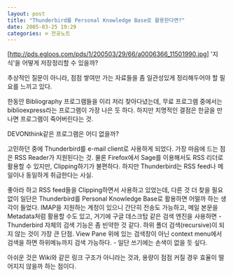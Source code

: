 ```yaml
---
layout: post
title: "Thunderbird를 Personal Knowledge Base로 활용한다면?"
date: 2005-03-25 19:29
categories: ⊙ 전공노트
---
```


[http://pds.egloos.com/pds/1/200503/29/66/a0006366_11501990.jpg]
'지식'을 어떻게 저장정리할 수 있을까? 

추상적인 질문이 아니라, 점점 쌓여만 가는 자료들을 좀 일관성있게 정리해두어야 할 필요를 느끼고 있다.

한동안 Bibliography 프로그램들을 이리 저리 찾아다녔는데, 무료 프로그램 중에서는 biblioexpress라는 프로그램이 가장 나은 듯 하다. 하지만 치명적인 결점은 한글을 만나면 프로그램이 죽어버린다는 것.

DEVONthink같은 프로그램은 어디 없을까?

고민하던 중에 Thunderbird를 e-mail client로 사용하게 되었다. 가장 마음에 드는 점은 RSS Reader가 지원된다는 것. 물론 Firefox에서 Sage를 이용해서도 RSS 리더로 활용할 수 있지만, Clipping하기가 불편하다. 하지만 Thunderbird는 RSS feed나 메일이나 동일하게 취급한다는 사실.

좋아라 하고 RSS feed들을 Clipping하면서 사용하고 있었는데, 다른 것 더 찾을 필요 없이 일단은 Thunderbird를 Personal Knowledge Base로 활용하면 어떨까 하는 생각이 들었다. IMAP을 지원하는 계정이 있으니 간단히 전송도 가능하고, 메일 본문을 Metadata처럼 활용할 수도 있고, 거기에 구글 데스크탑 같은 검색 엔진을 사용하면 - Thunderbird 자체의 검색 기능은 좀 빈약한 것 같다. 하위 폴더 검색(recursive)이 되지 않는 것이 가장 큰 단점. View Pane 위에 있는 검색창이 아닌 context menu에서 검색을 하면 하위메뉴까지 검색 가능하다. - 일단 쓰기에는 손색이 없을 듯 싶다.

아쉬운 것은 Wiki와 같은 링크 구조가 아니라는 것과, 용량이 점점 커질 경우 효율이 떨어지지 않을까 하는 점이다.

       
